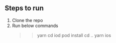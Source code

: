 ## Steps to run

1. Clone the repo
2. Run below commands
    >> yarn
    >> cd iod
    >> pod install
    >> cd ..
    >> yarn ios
